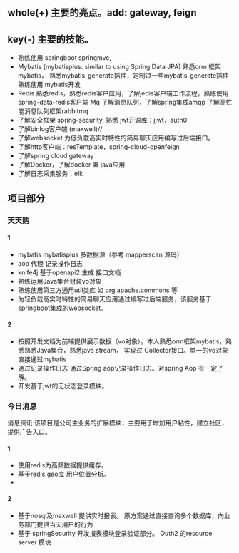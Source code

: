 ## whole(+) 主要的亮点。add: gateway, feign


## key(-) 主要的技能。
- 熟练使用 springboot springmvc,
- Mybatis (mybatisplus: similar to using Spring Data JPA) 熟悉orm 框架 mybatis，
熟悉mybatis-generate插件，定制过一些mybatis-generate插件 熟练使用 mybatis开发
- Redis 熟悉redis，熟悉redis客户应用，了解jedis客户端工作流程。熟练使用spring-data-redis客户端
Mq 了解消息队列，了解spring集成amqp 了解高性能消息队列框架rabbitmq
- 了解安全框架 spring-security, 熟悉 jwt开源库：jjwt，auth0
- 了解binlog客户端 (maxwell)//
- 了解websocket 为低负载高实时特性的简易聊天应用编写过后端接口。
- 了解http客户端：resTemplate，spring-cloud-openfeign
- 了解spring cloud gateway
- 了解Docker，了解docker 署 java应用
- 了解日志采集服务：elk

## 项目部分

### 天天购

#### 1
- mybatis mybatisplus 多数据源（参考 mapperscan 源码）
- aop 代理 记录操作日志
- knife4j 基于openapi2 生成 接口文档
- 熟练运用Java集合封装vo对象
- 熟练使用第三方通用util类库 如 org.apache.commons 等
- 为轻负载高实时特性的简易聊天应用通过编写过后端服务，该服务基于springboot集成的websocket。
#### 2
- 按照开发文档为前端提供展示数据（vo对象）。本人熟悉orm框架mybatis，熟悉熟悉Java集合，熟悉java stream， 
实现过 Collector接口。单一的vo对象直接通过mybatis 
- 通过记录操作日志 通过Spring aop记录操作日志。对spring Aop 有一定了解。
- 开发基于jwt的无状态登录模块。
### 今日消息
消息资讯
该项目是公司主业务的扩展模块，主要用于增加用户粘性，建立社区，提供广告入口。
#### 1
- 使用redis为高频数据提供缓存。
- 基于redis,geo库 用户位置分析。
- 
#### 2
- 基于nosql及maxwell 提供实时报表。 原方案通过直接查询多个数据库，向业务部门提供当天用户的行为
- 基于 springSecurity 开发报表模块登录验证部分。 Outh2 的resource server 模块


